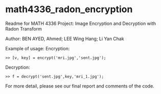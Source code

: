 # math4336_radon_encryption

Readme for MATH 4336 Project:
Image Encryption and Decryption with Radon Transform

Author: 
BEN AYED, Ahmed; 
LEE Wing Hang;
Li Yan Chak

Example of usage:
Encryption:
```
>> [v, key] = encrypt('mri.jpg','sent.jpg');
```
Decryption:
```
>> f = decrypt('sent.jpg',key,'mri_1.jpg');
```

For more detail, please see our final report and comments of the code.
